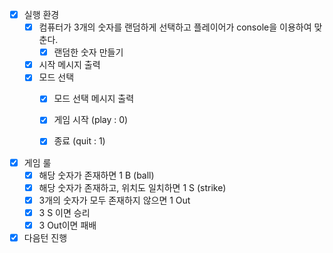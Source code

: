 - [x] 실행 환경
	- [x] 컴퓨터가 3개의 숫자를 랜덤하게 선택하고 플레이어가 console을 이용하여 맞춘다.
		- [x] 랜덤한 숫자 만들기
	- [x] 시작 메시지 출력
	- [x] 모드 선택
		- [x] 모드 선택 메시지 출력
		- [x] 게임 시작 (play : 0)
		- [x] 종료 (quit : 1)



- [x] 게임 룰
	- [x] 해당 숫자가 존재하면 1 B (ball)
	- [x] 해당 숫자가 존재하고, 위치도 일치하면 1 S (strike)
	- [x] 3개의 숫자가 모두 존재하지 않으면 1 Out
	- [x] 3 S 이면 승리
	- [x] 3 Out이면 패배

- [x] 다음턴 진행